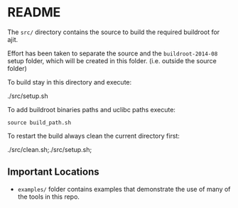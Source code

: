 README
=============

The `src/` directory contains the source
to build the required buildroot for ajit.

Effort has been taken to separate the source
and the `buildroot-2014-08` setup folder,
which will be created in this folder.
(i.e. outside the source folder)

To build stay in this directory and execute:

  ./src/setup.sh
  
To add buildroot binaries paths and uclibc paths execute:

    source build_path.sh


To restart the build always clean the current directory first:

  ./src/clean.sh;./src/setup.sh;


## Important Locations

* `examples/` folder contains examples that demonstrate the
  use of many of the tools in this repo.


